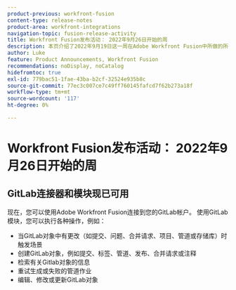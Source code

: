 ```yaml
---
product-previous: workfront-fusion
content-type: release-notes
product-area: workfront-integrations
navigation-topic: fusion-release-activity
title: Workfront Fusion发布活动： 2022年9月26日开始的周
description: 本页介绍了2022年9月19日这一周在Adobe Workfront Fusion中所做的所有增强。
author: Luke
feature: Product Announcements, Workfront Fusion
recommendations: noDisplay, noCatalog
hidefromtoc: true
exl-id: 779bac51-1fae-43ba-b2cf-32524e935b8c
source-git-commit: 77ec3c007ce7c49ff760145fafcd7f62b273a18f
workflow-type: tm+mt
source-wordcount: '117'
ht-degree: 0%

---
```


# Workfront Fusion发布活动： 2022年9月26日开始的周

## GitLab连接器和模块现已可用

现在，您可以使用Adobe Workfront Fusion连接到您的GitLab帐户。 使用GitLab模块，您可以执行各种操作，例如：

* 当GitLab对象中有更改（如提交、问题、合并请求、项目、管道或存储库）时触发场景
* 创建GitLab对象，例如提交、标签、管道、发布、合并请求或注释
* 检索有关Gitlab对象的信息
* 重试生成或失败的管道作业
* 编辑、修改或更新GitLab对象
